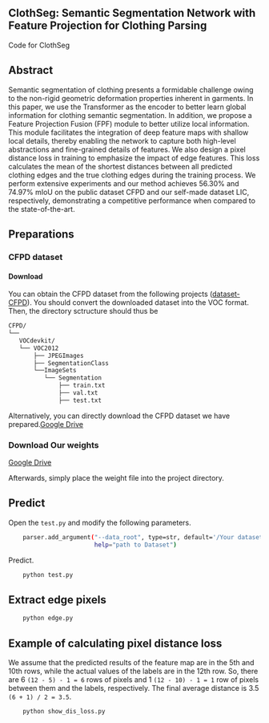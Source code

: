 ## ClothSeg: Semantic Segmentation Network with Feature Projection for Clothing Parsing
Code for ClothSeg

## Abstract
Semantic segmentation of clothing presents a formidable challenge owing to the non-rigid geometric deformation properties inherent in garments. In this paper, we use the Transformer as the encoder to better learn global information for clothing semantic segmentation. In addition, we propose a Feature Projection Fusion (FPF) module to better utilize local information. This module facilitates the integration of deep feature maps with shallow local details, thereby enabling the network to capture both high-level abstractions and fine-grained details of features. We also design a pixel distance loss in training to emphasize the impact of edge features. This loss calculates the mean of the shortest distances between all predicted clothing edges and the true clothing edges during the training process. We perform extensive experiments and our method achieves 56.30\% and 74.97\% mIoU on the public dataset CFPD and our self-made dataset LIC, respectively, demonstrating a competitive performance when compared to the state-of-the-art.

## Preparations

### CFPD dataset

#### Download
You can obtain the CFPD dataset from the following projects ([dataset-CFPD](https://github.com/hrsma2i/dataset-CFPD)). You should convert the downloaded dataset into the VOC format. Then, the directory sctructure should thus be

``` bash
CFPD/
└──
   VOCdevkit/
   └── VOC2012
       ├── JPEGImages
       ├── SegmentationClass
       └──ImageSets
          └── Segmentation
              ├── train.txt
              ├── val.txt
              ├── test.txt
```

Alternatively, you can directly download the CFPD dataset we have prepared.[Google Drive](https://drive.google.com/file/d/177I3UKbzui1EpwiNqUObuTkNsfBbUdac/view?usp=sharing)

### Download Our weights
[Google Drive](https://drive.google.com/file/d/1KGHGNrTIa8ncLQGtJPJWJ0a_rfQoQefy/view?usp=sharing)

Afterwards, simply place the weight file into the project directory.

## Predict

Open the `test.py` and modify the following parameters.
``` bash
    parser.add_argument("--data_root", type=str, default='/Your dataset path/CFPD',
                        help="path to Dataset")
```

Predict.
``` bash
    python test.py
```

## Extract edge pixels
``` bash
    python edge.py
```

## Example of calculating pixel distance loss

We assume that the predicted results of the feature map are in the 5th and 10th rows, while the actual values of the labels are in the 12th row. So, there are 6 `(12 - 5) - 1 = 6` rows of pixels and 1 `(12 - 10) - 1 = 1` row of pixels between them and the labels, respectively. The final average distance is 3.5 `(6 + 1) / 2 = 3.5`.

``` bash
    python show_dis_loss.py
```

